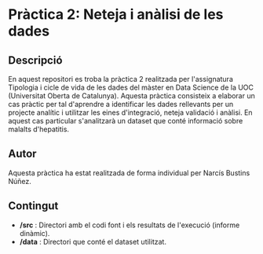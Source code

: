 # Pràctica 2: Neteja i anàlisi de les dades

## Descripció
En aquest repositori es troba la pràctica 2 realitzada per l'assignatura Tipologia i cicle de vida de les dades del màster en Data Science de la UOC (Universitat Oberta de Catalunya).
Aquesta pràctica consisteix a elaborar un cas pràctic per tal d'aprendre a identificar les dades rellevants per un projecte analític i utilitzar les eines d'integració, neteja validació i anàlisi.
En aquest cas particular s'analitzarà un dataset que conté informació sobre malalts d'hepatitis.

## Autor
Aquesta pràctica ha estat realitzada de forma individual per Narcís Bustins Núñez.

## Contingut
* **/src** : Directori amb el codi font i els resultats de l'execució (informe dinàmic).
* **/data** : Directori que conté el dataset utilitzat.

